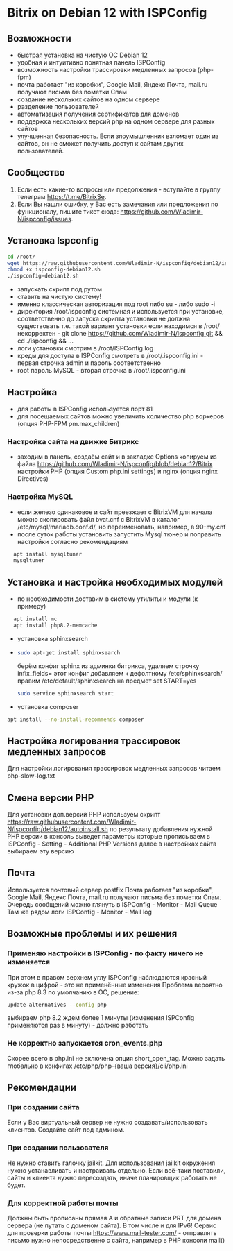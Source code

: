 # Bitrix on Debian 12 with ISPConfig

## Возможности
- быстрая установка на чистую ОС Debian 12
- удобная и интуитивно понятная панель ISPConfig
- возможность настройки трассировки медленных запросов (php-fpm) 
- почта работает "из коробки", Google Mail, Яндекс Почта, mail.ru получают письма без пометки Спам
- создание нескольких сайтов на одном сервере
- разделение пользователей
- автоматизация получения сертификатов для доменов
- поддержка нескольких версий php на одном сервере для разных сайтов
- улучшенная безопасность. Если злоумышленник взломает один из сайтов, он не сможет получить доступ к сайтам других пользователей.

## Сообщество

1. Если есть какие-то вопросы или предолжения - вступайте в группу телеграм https://t.me/BitrixSe.
2. Если Вы нашли ошибку, у Вас есть замечания или предложения по функционалу, пишите тикет сюда: https://github.com/Wladimir-N/ispconfig/issues.

## Установка Ispconfig
```bash
cd /root/
wget https://raw.githubusercontent.com/Wladimir-N/ispconfig/debian12/ispconfig-debian12.sh
chmod +x ispconfig-debian12.sh
./ispconfig-debian12.sh
   ```

- запускать скрипт под рутом 
- ставить на чистую систему!
- именно классическая авторизация под root
  либо su - 
  либо sudo -i
- директория /root/ispconfig системная и используется при установке, соответственно до запуска скрипта установки не должна существовать
  т.е. такой вариант установки если находимся в /root/ некорректен - git clone https://github.com/Wladimir-N/ispconfig.git && cd ./ispconfig && ...
- логи установки смотрим в /root/ISPConfig.log
- креды для доступа в ISPConfig смотреть в /root/.ispconfig.ini - первая строчка admin и пароль соответственно
- root пароль MySQL - вторая строчка в /root/.ispconfig.ini

## Настройка
- для работы в ISPConfig используется порт 81
- для посещаемых сайтов можно увеличить количество php воркеров (опция PHP-FPM pm.max_children)
### Настройка сайта на движке Битрикс
- заходим в панель, создаём сайт и в закладке Options копируем из файла https://github.com/Wladimir-N/ispconfig/blob/debian12/Bitrix 
  настройки PHP (опция Custom php.ini settings) и nginx (опция nginx Directives)
### Настройка MySQL
- если железо одинаковое и сайт преезжает с BitrixVM для начала можно скопировать файл bvat.cnf с BitrixVM в каталог /etc/mysql/mariadb.conf.d/, но переименовать, например, в 90-my.cnf 
- после суток работы установить запустить Mysql тюнер и поправить настройки согласно рекомендациям
```bash
  apt install mysqltuner
  mysqltuner
```
## Установка и настройка необходимых модулей
- по необходимости доставим в систему утилиты и модули
  (к примеру)
```bash
  apt install mc 
  apt install php8.2-memcache
   ```
- установка sphinxsearch
- ```bash
  sudo apt-get install sphinxsearch
   ```  
  берём конфиг sphinx из админки битрикса, удаляем строчку infix_fields=
  этот конфиг добавляем к дефолтному /etc/sphinxsearch/
  правим /etc/default/sphinxsearch на предмет set START=yes
  ```bash
  sudo service sphinxsearch start
   ```
- установка composer
```bash
apt install --no-install-recommends composer
   ```  

## Настройка логирования трассировок медленных запросов
Для настройки логирования трассировок медленных запросов читаем php-slow-log.txt

## Смена версии PHP
Для установки доп.версий PHP используем скрипт
https://raw.githubusercontent.com/Wladimir-N/ispconfig/debian12/autoinstall.sh
по результату добавления нужной PHP версии в консоль выведет параметры которые прописываем в ISPConfig - Setting - Additional PHP Versions
далее в настройках сайта выбираем эту версию

## Почта
Используется почтовый сервер postfix
Почта работает "из коробки", Google Mail, Яндекс Почта, mail.ru получают письма без пометки Спам.
Очередь сообщений можно глянуть в ISPConfig - Monitor - Mail Queue
Там же рядом логи ISPConfig - Monitor - Mail log

## Возможные проблемы и их решения
### Применяю настройки в ISPConfig - по факту ничего не изменяется
При этом в правом верхнем углу ISPConfig наблюдаются красный кружок в цифрой - это не применённые изменения
Проблема вероятно из-за php 8.3 по умолчанию в ОС, решение:
```bash
update-alternatives --config php
```
выбираем php 8.2 ждем более 1 минуты (изменения ISPConfig применяются раз в минуту) - должно работать

### Не корректно запускается cron_events.php
Скорее всего в php.ini не включена опция short_open_tag. Можно задать глобально в конфигах /etc/php/php-{ваша версия}/cli/php.ini

## Рекомендации
### При создании сайта
Если у Вас виртуальный сервер не нужно создавать/использовать клиентов. Создайте сайт под админом.
### При создании пользователя
Не нужно ставить галочку jailkit. Для использования jailkit окружения нужно устанавливать и настраивать отдельно.
Если всё-таки поставили, сайты и клиента нужно пересоздать, иначе планировщик работать не будет.
### Для корректной работы почты 
Должны быть прописаны прямая A и обратные записи PRT для домена сервера (не путать с доменом сайта). В том числе и для IPv6!
Сервис для проверки работы почты https://www.mail-tester.com/ - отправлять письмо нужно непосредственно с сайта, например в PHP консоли mail()